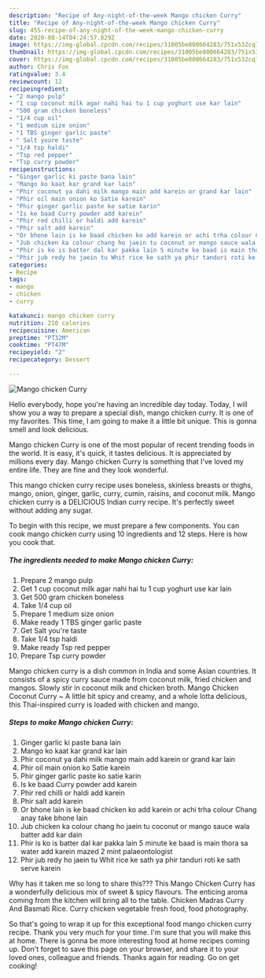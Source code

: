 ```yaml
---
description: "Recipe of Any-night-of-the-week Mango chicken Curry"
title: "Recipe of Any-night-of-the-week Mango chicken Curry"
slug: 455-recipe-of-any-night-of-the-week-mango-chicken-curry
date: 2020-08-14T04:24:57.829Z
image: https://img-global.cpcdn.com/recipes/31005be800664283/751x532cq70/mango-chicken-curry-recipe-main-photo.jpg
thumbnail: https://img-global.cpcdn.com/recipes/31005be800664283/751x532cq70/mango-chicken-curry-recipe-main-photo.jpg
cover: https://img-global.cpcdn.com/recipes/31005be800664283/751x532cq70/mango-chicken-curry-recipe-main-photo.jpg
author: Chris Fox
ratingvalue: 3.4
reviewcount: 12
recipeingredient:
- "2 mango pulp"
- "1 cup coconut milk agar nahi hai tu 1 cup yoghurt use kar lain"
- "500 gram chicken boneless"
- "1/4 cup oil"
- "1 medium size onion"
- "1 TBS ginger garlic paste"
- " Salt youre taste"
- "1/4 tsp haldi"
- "Tsp red pepper"
- "Tsp curry powder"
recipeinstructions:
- "Ginger garlic ki paste bana lain"
- "Mango ko kaat kar grand kar lain"
- "Phir coconut ya dahi milk mango main add karein or grand kar lain"
- "Phir oil main onion ko Satie karein"
- "Phir ginger garlic paste ko satie karin"
- "Is ke baad Curry powder add karein"
- "Phir red chilli or haldi add karein"
- "Phir salt add karein"
- "Or bhone lain is ke baad chicken ko add karein or achi trha colour Chang anay take bhone lain"
- "Jub chicken ka colour chang ho jaein tu coconut or mango sauce wala batter add kar dain"
- "Phir is ko is batter dal kar pakka lain 5 minute ke baad is main thora sa water add karein mazed 2 mint palaeontologist"
- "Phir jub redy ho jaein tu Whit rice ke sath ya phir tanduri roti ke sath serve karein"
categories:
- Recipe
tags:
- mango
- chicken
- curry

katakunci: mango chicken curry 
nutrition: 210 calories
recipecuisine: American
preptime: "PT32M"
cooktime: "PT47M"
recipeyield: "2"
recipecategory: Dessert

---
```



![Mango chicken Curry](https://img-global.cpcdn.com/recipes/31005be800664283/751x532cq70/mango-chicken-curry-recipe-main-photo.jpg)

Hello everybody, hope you're having an incredible day today. Today, I will show you a way to prepare a special dish, mango chicken curry. It is one of my favorites. This time, I am going to make it a little bit unique. This is gonna smell and look delicious.

Mango chicken Curry is one of the most popular of recent trending foods in the world. It is easy, it's quick, it tastes delicious. It is appreciated by millions every day. Mango chicken Curry is something that I've loved my entire life. They are fine and they look wonderful.

This mango chicken curry recipe uses boneless, skinless breasts or thighs, mango, onion, ginger, garlic, curry, cumin, raisins, and coconut milk. Mango chicken curry is a DELICIOUS Indian curry recipe. It&#39;s perfectly sweet without adding any sugar.


To begin with this recipe, we must prepare a few components. You can cook mango chicken curry using 10 ingredients and 12 steps. Here is how you cook that.

<!--inarticleads1-->

##### The ingredients needed to make Mango chicken Curry:

1. Prepare 2 mango pulp
1. Get 1 cup coconut milk agar nahi hai tu 1 cup yoghurt use kar lain
1. Get 500 gram chicken boneless
1. Take 1/4 cup oil
1. Prepare 1 medium size onion
1. Make ready 1 TBS ginger garlic paste
1. Get  Salt you&#39;re taste
1. Take 1/4 tsp haldi
1. Make ready Tsp red pepper
1. Prepare Tsp curry powder


Mango chicken curry is a dish common in India and some Asian countries. It consists of a spicy curry sauce made from coconut milk, fried chicken and mangos. Slowly stir in coconut milk and chicken broth. Mango Chicken Coconut Curry ~ A little bit spicy and creamy, and a whole lotta delicious, this Thai-inspired curry is loaded with chicken and mango. 

<!--inarticleads2-->

##### Steps to make Mango chicken Curry:

1. Ginger garlic ki paste bana lain
1. Mango ko kaat kar grand kar lain
1. Phir coconut ya dahi milk mango main add karein or grand kar lain
1. Phir oil main onion ko Satie karein
1. Phir ginger garlic paste ko satie karin
1. Is ke baad Curry powder add karein
1. Phir red chilli or haldi add karein
1. Phir salt add karein
1. Or bhone lain is ke baad chicken ko add karein or achi trha colour Chang anay take bhone lain
1. Jub chicken ka colour chang ho jaein tu coconut or mango sauce wala batter add kar dain
1. Phir is ko is batter dal kar pakka lain 5 minute ke baad is main thora sa water add karein mazed 2 mint palaeontologist
1. Phir jub redy ho jaein tu Whit rice ke sath ya phir tanduri roti ke sath serve karein


Why has it taken me so long to share this??? This Mango Chicken Curry has a wonderfully delicious mix of sweet &amp; spicy flavours. The enticing aroma coming from the kitchen will bring all to the table. Chicken Madras Curry And Basmati Rice. Curry chicken vegetable fresh food, food photography. 

So that's going to wrap it up for this exceptional food mango chicken curry recipe. Thank you very much for your time. I'm sure that you will make this at home. There is gonna be more interesting food at home recipes coming up. Don't forget to save this page on your browser, and share it to your loved ones, colleague and friends. Thanks again for reading. Go on get cooking!
